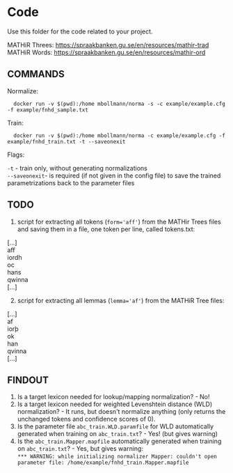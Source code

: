 # Code

Use this folder for the code related to your project.

MATHiR Threes: https://spraakbanken.gu.se/en/resources/mathir-trad
MATHiR Words: https://spraakbanken.gu.se/en/resources/mathir-ord

## COMMANDS

Normalize:
      
      docker run -v $(pwd):/home mbollmann/norma -s -c example/example.cfg -f example/fnhd_sample.txt
      
Train:

      docker run -v $(pwd):/home mbollmann/norma -c example/example.cfg -f example/fnhd_train.txt -t --saveonexit
      
      
Flags:

`-t` - train only, without generating normalizations <br>
`--saveonexit`- is required (if not given in the config file) to save the trained parametrizations back to the parameter files


## TODO

1. script for extracting all tokens (`form='aff'`) from the MATHir Trees files and saving them in a file, one token per line, called tokens.txt:

\[...\] <br>
aff <br>
iordh <br>
oc <br>
hans <br>
qwinna <br>
\[...\] <br>

2. script for extracting all lemmas (`lemma='af'`) from the MATHiR Tree files:

\[...\] <br>
af <br>
iorþ <br>
ok <br>
han <br>
qvinna <br>
\[...\] <br>

## FINDOUT

1. Is a target lexicon needed for lookup/mapping normalization? - No!
2. Is a target lexicon needed for weighted Levenshtein distance (WLD) normalization? - It runs, but doesn't normalize anything (only returns the unchanged tokens and confidence scores of 0). <br>
3. Is the parameter file `abc_train.WLD.paramfile` for WLD automatically generated when training on `abc_train.txt`? - Yes! (but gives warning)
4. Is the `abc_train.Mapper.mapfile` automatically generated when training on `abc_train.txt`? - Yes, but gives warning: <br>
`*** WARNING: while initializing normalizer Mapper: couldn't open parameter file: /home/example/fnhd_train.Mapper.mapfile`
